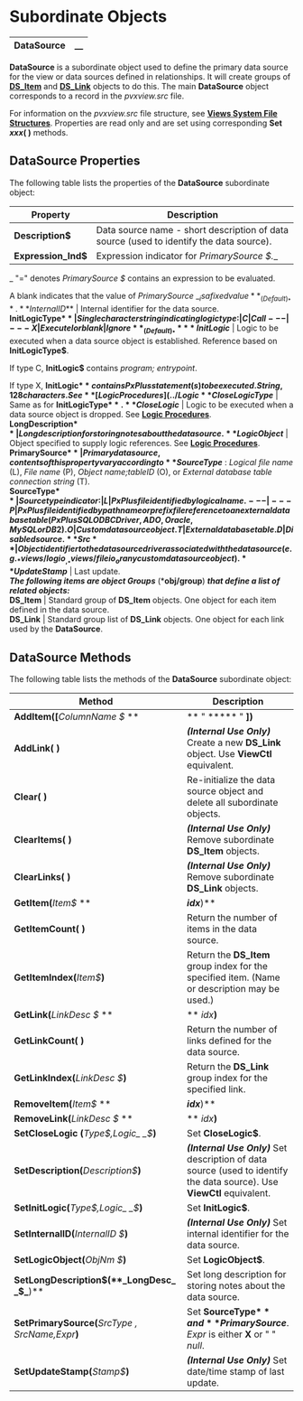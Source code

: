 # Subordinate Objects  
  
**DataSource** |  **__**  
---|---  
  
**DataSource** is a subordinate object used to define the primary data source for the view or data sources defined in relationships. It will create groups of **[DS_Item](DS_Item.md)** and **[DS_Link](DS_Link.md)** objects to do this. The main **DataSource** object corresponds to a record in the _pvxview.src_ file.

For information on the _pvxview.src_ file structure, see **[Views System File Structures](../Views%20System%20File%20Structures/Overview.htm#src)**. Properties are read only and are set using corresponding **Set _xxx_( )** methods.

## DataSource Properties

The following table lists the properties of the **DataSource** subordinate object:

**Property** |  **Description**  
---|---  
**Description$** |  Data source name - short description of data source (used to identify the data source).  
**Expression_Ind$** |  Expression indicator for _PrimarySource_ _$.__  
  
_ "=" denotes _PrimarySource_ _$_ contains an expression to be evaluated.  
  
A blank indicates that the value of _PrimarySource_ _$_ is a fixed value **_(Default)_**.  
**InternalID$** |  Internal identifier for the data source.  
**InitLogicType$** |  Single character string indicating logic type: |  C |  Call  
---|---  
X |  Execute  
I or blank |  Ignore **_(Default)_**  
**InitLogic$** |  Logic to be executed when a data source object is established. Reference based on **InitLogicType$**.  
  
If type C, **InitLogic$** contains _program; entrypoint_.  
  
If type X, **InitLogic$** contains PxPlus statement(s) to be executed. String, 128 characters. See **[Logic Procedures](../Logic%20Procedures/Overview.md)**.  
**CloseLogicType$** |  Same as for **InitLogicType$**.  
**CloseLogic$** |  Logic to be executed when a data source object is dropped. See **[Logic Procedures](../Logic%20Procedures/Overview.md)**.  
**LongDescription$** |  Long description for storing notes about the data source.  
**LogicObject$** |  Object specified to supply logic references. See **[Logic Procedures](../Logic%20Procedures/Overview.md)**.  
**PrimarySource$** |  Primary data source, contents of this property vary according to **SourceType$** : _Logical file name_ (L), _File name_ (P), _Object name;tableID_ (O), or _External database table connection string_ (T).  
**SourceType$** |  Source type indicator: |  L |  PxPlus file identified by logical name.  
---|---  
P |  PxPlus file identified by path name or prefix file reference to an external database table (PxPlus SQL ODBC Driver, ADO, Oracle, MySQL or DB2).  
O |  Custom data source object.  
T |  External database table.  
D |  Disabled source.  
**Src** |  Object identifier to the data source driver associated with the data source (e.g. _*views/logio_ , _*views/fileio_ or any custom data source object).  
**UpdateStamp$** |  Last update.  
**_The following items are object Groups_** (***obj/group**) **_that define a list of related objects:_**  
**DS_Item** |  Standard group of **DS_Item** objects. One object for each item defined in the data source.  
**DS_Link** |  Standard group list of **DS_Link** objects. One object for each link used by the **DataSource**.  
  
## DataSource Methods

The following table lists the methods of the **DataSource** subordinate object:

**Method** |  **Description**  
---|---  
**AddItem([**_ColumnName_ _$_ **|** " ***** " **])** |  **_(Internal Use Only)_** Create a new **DS_Item** object. If a column name (no trailing "$") is supplied, the item object is initialized with information derived from the data source driver. If an *****_asterisk_ is supplied, all columns in the source will be added. Use **ViewCtl** equivalent.  
**AddLink( )** |  **_(Internal Use Only)_** Create a new **DS_Link** object. Use **ViewCtl** equivalent.  
**Clear( )** |  Re-initialize the data source object and delete all subordinate objects.  
**ClearItems( )** |  **_(Internal Use Only)_** Remove subordinate **DS_Item** objects.  
**ClearLinks( )** |  **_(Internal Use Only)_** Remove subordinate **DS_Link** objects.  
**GetItem(**_Item$_ **|**_idx_**)** |  Return the **DS_Item** object handle for the specified item. If _Item$_ is used, the method will attempt to match it to both the item description and name.  
**GetItemCount( )** |  Return the number of items in the data source.  
**GetItemIndex(**_Item$_**)** |  Return the **DS_Item** group index for the specified item. (Name or description may be used.)  
**GetLink(**_LinkDesc_ _$_ **|**  _idx_**)** |  Return the object identifier for the specified **DS_Link** object.  
**GetLinkCount( )** |  Return the number of links defined for the data source.  
**GetLinkIndex(**_LinkDesc_ _$_**)** |  Return the **DS_Link** group index for the specified link.  
**RemoveItem(**_Item$_ **|**_idx_**)** |  **_(Internal Use Only)_** Remove the specified **DS_Item** object. If _Item$_ is used, the method will attempt to match it to both the item description and name. Use **ViewCtl** equivalent.  
**RemoveLink(**_LinkDesc_ _$_ **|**  _idx_**)** |  **_(Internal Use Only)_** Remove the specified **DS_Link** object. Use **ViewCtl** equivalent.  
**SetCloseLogic** **(**_Type$,Logic_ _$_**)** |  Set **CloseLogic$**.  
**SetDescription(**_Description$_**)** |  **_(Internal Use Only)_** Set description of data source (used to identify the data source). Use **ViewCtl** equivalent.  
**SetInitLogic(**_Type$,Logic_ _$_**)** |  Set **InitLogic$**.  
**SetInternalID(**_InternalID_ _$_**)** |  **_(Internal Use Only)_** Set internal identifier for the data source.  
**SetLogicObject(**_ObjNm_ _$_**)** |  Set **LogicObject$**.  
**SetLongDescription$(**_LongDesc_ _$_**)** |  Set long description for storing notes about the data source.  
**SetPrimarySource(**_SrcType_ _$,SrcName$,Expr_**)** |  Set **SourceType$** and **PrimarySource$**. _Expr_ is either **X** or " " _null_.  
**SetUpdateStamp(**_Stamp$_**)** |  **_(Internal Use Only)_** Set date/time stamp of last update.
